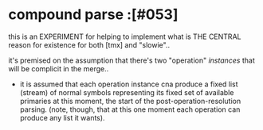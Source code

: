 # compound parse :[#053]

this is an EXPERIMENT for helping to implement what is THE CENTRAL reason
for existence for both [tmx] and "slowie"..

it's premised on the assumption that there's two "operation" *instances*
that will be complicit in the merge..

  - it is assumed that each operation instance cna produce a fixed list
    (stream) of normal symbols representing its fixed set of available
    primaries at this moment, the start of the post-operation-resolution
    parsing. (note, though, that at this one moment each operation can
    produce any list it wants).
